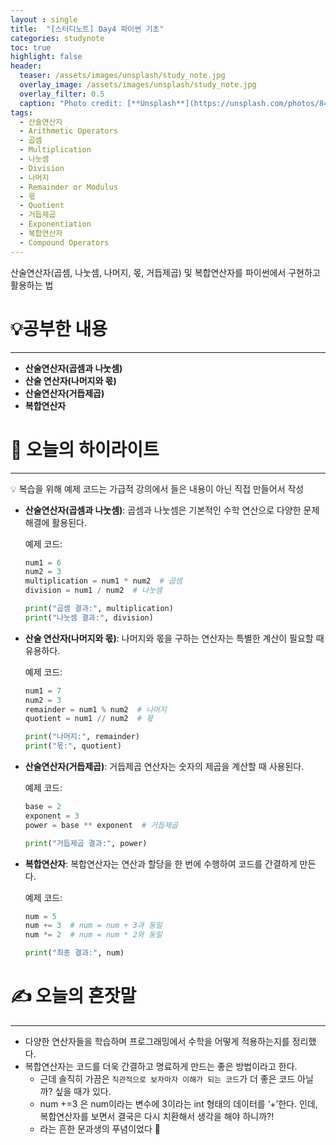 ```yaml
---
layout : single
title:  "[스터디노트] Day4 파이썬 기초"
categories: studynote
toc: true
highlight: false
header:
  teaser: /assets/images/unsplash/study_note.jpg
  overlay_image: /assets/images/unsplash/study_note.jpg
  overlay_filter: 0.5
  caption: "Photo credit: [**Unsplash**](https://unsplash.com/photos/842ofHC6MaI)"
tags:
  - 산술연산자
  - Arithmetic Operators
  - 곱셈
  - Multiplication
  - 나눗셈
  - Division
  - 나머지
  - Remainder or Modulus
  - 몫
  - Quotient
  - 거듭제곱
  - Exponentiation
  - 복합연산자
  - Compound Operators
---
```


산술연산자(곱셈, 나눗셈, 나머지, 몫, 거듭제곱) 및 복합연산자를 파이썬에서 구현하고 활용하는 법


# 💡공부한 내용

---

- **산술연산자(곱셈과 나눗셈)**
- **산술 연산자(나머지와 몫)**
- **산술연산자(거듭제곱)**
- **복합연산자**

# 📝 오늘의 하이라이트

---

<aside>
💡 복습을 위해 예제 코드는 가급적 강의에서 들은 내용이 아닌 직접 만들어서 작성

</aside>

- **산술연산자(곱셈과 나눗셈)**: 곱셈과 나눗셈은 기본적인 수학 연산으로 다양한 문제 해결에 활용된다.
    
    예제 코드:
    
    ```python
    num1 = 6
    num2 = 3
    multiplication = num1 * num2  # 곱셈
    division = num1 / num2  # 나눗셈
    
    print("곱셈 결과:", multiplication)
    print("나눗셈 결과:", division)
    ```
    
- **산술 연산자(나머지와 몫)**: 나머지와 몫을 구하는 연산자는 특별한 계산이 필요할 때 유용하다.
    
    예제 코드:
    
    ```python
    num1 = 7
    num2 = 3
    remainder = num1 % num2  # 나머지
    quotient = num1 // num2  # 몫
    
    print("나머지:", remainder)
    print("몫:", quotient)
    ```
    
- **산술연산자(거듭제곱)**: 거듭제곱 연산자는 숫자의 제곱을 계산할 때 사용된다.
    
    예제 코드:
    
    ```python
    base = 2
    exponent = 3
    power = base ** exponent  # 거듭제곱
    
    print("거듭제곱 결과:", power)
    ```
    
- **복합연산자**: 복합연산자는 연산과 할당을 한 번에 수행하여 코드를 간결하게 만든다.
    
    예제 코드:
    
    ```python
    num = 5
    num += 3  # num = num + 3과 동일
    num *= 2  # num = num * 2와 동일
    
    print("최종 결과:", num)
    ```
    

# ✍️ 오늘의 혼잣말

---

- 다양한 연산자들을 학습하며 프로그래밍에서 수학을 어떻게 적용하는지를 정리했다.
- 복합연산자는 코드를 더욱 간결하고 명료하게 만드는 좋은 방법이라고 한다.
    - 근데 솔직히 가끔은 `직관적으로 보자마자 이해가 되는 코드`가 더 좋은 코드 아닐까? 싶을 때가 있다.
    - num +=3 은 num이라는 변수에 3이라는 int 형태의 데이터를 ‘+’한다. 인데, 복합연산자를 보면서 결국은 다시 치환해서 생각을 해야 하니까?!
    - 라는 흔한 문과생의 푸념이었다 🤣